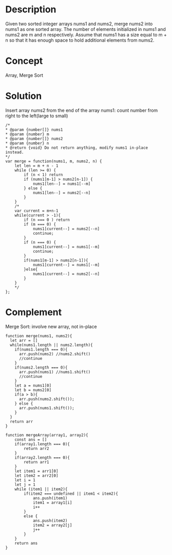 # Description
Given two sorted integer arrays nums1 and nums2, merge nums2 into nums1 as one sorted array. The number of elements initialized in nums1 and nums2 are m and n respectively. Assume that nums1 has a size equal to m + n so that it has enough space to hold additional elements from nums2.
# Concept
Array, Merge Sort 
# Solution
Insert array nums2 from the end of the array nums1: count number from right to the left(large to small)
```
/* 
* @param {number[]} nums1
* @param {number} m
* @param {number[]} nums2
* @param {number} n
* @return {void} Do not return anything, modify nums1 in-place instead.
*/
var merge = function(nums1, m, nums2, n) {
    let len = m + n - 1
    while (len >= 0) {
        if (n < 1) return
        if (nums1[m-1] > nums2[n-1]) {
            nums1[len--] = nums1[--m]
        } else {
            nums1[len--] = nums2[--n]
        }
    }
    /*
    var current = m+n-1
    while(current > -1){
        if (n === 0 ) return
        if (m === 0) {
            nums1[current--] = nums2[--n]
            continue;
        }
        if (n === 0) {
            nums1[current--] = nums1[--m]
            continue;
        }
        if(nums1[m-1] > nums2[n-1]){
            nums1[current--] = nums1[--m]
        }else{
            nums1[current--] = nums2[--n]
        }
    }
    */
};
```
# Complement
Merge Sort: involve new array, not in-place
```
function merge(nums1, nums2){
  let arr = []
  while(nums1.length || nums2.length){
    if(nums1.length === 0){
      arr.push(nums2) //nums2.shift()
      //continue
    }
    if(nums2.length === 0){
      arr.push(nums1) //nums1.shift()
      //continue
    }
    let a = nums1[0]
    let b = nums2[0]
    if(a > b){
      arr.push(nums2.shift());
    } else {
      arr.push(nums1.shift());
    }
  }
  return arr
}

function mergeArray(array1, array2){
	const ans = []
	if(array1.length === 0){
		return arr2
	}
	if(array2.length === 0){
		return arr1
	}
	let item1 = arr1[0]
	let item2 = arr2[0]
	let i = 1
  	let j = 1
	while (item1 || item2){
	   	if(item2 === undefined || item1 < item2){
		    ans.push(item1)
		    item1 = array1[i]
		    i++
	   	}   
	   	else {
		    ans.push(item2)
		    item2 = array2[j]
		    j++
	   	}
	}
  	return ans
}
```

